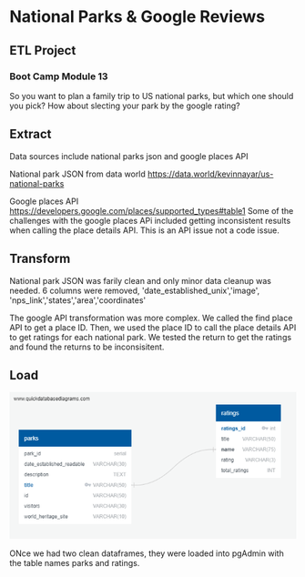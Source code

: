 # National Parks & Google Reviews
## ETL Project
### Boot Camp Module 13

So you want to plan a family trip to US national parks, but which one should you pick? How about slecting your park by the google rating? 

## Extract
Data sources include national parks json and google places API

National park JSON from data world
https://data.world/kevinnayar/us-national-parks

Google places API
https://developers.google.com/places/supported_types#table1
Some of the challenges with the google places APi included getting inconsistent results when calling the place details API. This is an API issue not a code issue. 

## Transform
National park JSON was farily clean and only minor data cleanup was needed. 6 columns were removed, 'date_established_unix','image', 'nps_link','states','area','coordinates'

The google API transformation was more complex. We called the find place API to get a place ID. Then, we used the place ID to call the place details API to get ratings for each national park. We tested the return to get the ratings and found the returns to be inconsisitent. 

## Load

![alt text](https://github.com/ejbaq49/etl-project/blob/master/parks-ratings-model.png?raw=true)

ONce we had two clean dataframes, they were loaded into pgAdmin with the table names parks and ratings. 
